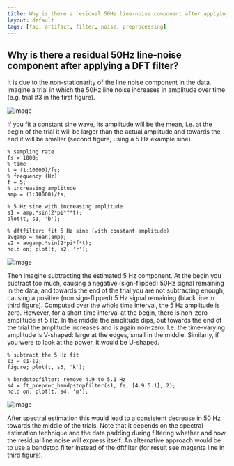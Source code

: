 ```yaml
---
title: Why is there a residual 50Hz line-noise component after applying a DFT filter?
layout: default
tags: [faq, artifact, filter, noise, preprocessing]
---
```


## Why is there a residual 50Hz line-noise component after applying a DFT filter?

It is due to the non-stationarity of the line noise component in the data. Imagine a trial in which the 50Hz line noise increases in amplitude over time (e.g. trial #3 in the first figure). 

![image](/media/faq/linenoise.png@600)

If you fit a constant sine wave, its amplitude will be the mean, i.e. at the begin of the trial it will be larger than the actual amplitude and towards the end it will be smaller (second figure, using a 5 Hz example sine).

    % sampling rate
    fs = 1000;
    % time
    t = (1:10000)/fs;
    % frequency (Hz)
    f = 5;         
    % increasing amplitude
    amp = (1:10000)/fs;

    % 5 Hz sine with increasing amplitude
    s1 = amp.*sin(2*pi*f*t);
    plot(t, s1, 'b');

    % dftfilter: fit 5 Hz sine (with constant amplitude)
    avgamp = mean(amp);
    s2 = avgamp.*sin(2*pi*f*t);
    hold on; plot(t, s2, 'r');

![image](/media/faq/dftfilter1.png@500)

Then imagine subtracting the estimated 5 Hz component. At the begin you subtract too much, causing a negative (sign-flipped) 50Hz signal remaining in the data, and towards the end of the trial you are not subtracting enough, causing a positive (non sign-flipped) 5 Hz signal remaining (black line in third figure). Computed over the whole time interval, the 5 Hz amplitude is zero. However, for a short time interval at the begin, there is non-zero amplitude at 5 Hz. In the middle the amplitude dips, but towards the end of the trial the amplitude increases and is again non-zero. I.e. the time-varying amplitude is V-shaped: large at the edges, small in the middle. Similarly, if you were to look at the power, it would be U-shaped.

    % subtract the 5 Hz fit
    s3 = s1-s2;
    figure; plot(t, s3, 'k'); 

    % bandstopfilter: remove 4.9 to 5.1 Hz 
    s4 = ft_preproc_bandpstopfilter(s1, fs, [4.9 5.1], 2);
    hold on; plot(t, s4, 'm');  

![image](/media/faq/dftfilter2.png@500)

After spectral estimation this would lead to a consistent decrease in 50 Hz towards the middle of the trials. Note that it depends on the spectral estimation technique and the data padding during filtering whether and how the residual line noise will express itself. An alternative approach would be to use a bandstop filter instead of the dftfilter (for result see magenta line in third figure).

